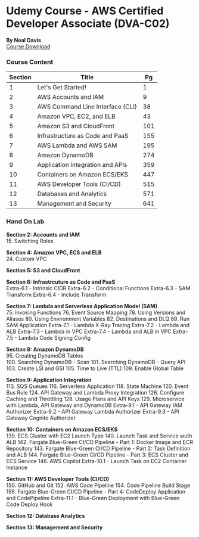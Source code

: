 # Udemy Course - AWS Certified Developer Associate  (DVA-C02)
__By Neal Davis__   
[Course Download](https://digitalcloud.training/aws-certified-developer-course-downloads/)   

### Course Content
Section | Title                            | Pg
--------|----------------------------------|---
1       | Let's Get Started!               | 1
2       | AWS Accounts and IAM             | 9
3       | AWS Command Line Interface (CLI) | 38
4       | Amazon VPC, EC2, and ELB         | 43
5       | Amazon S3 and CloudFront         | 101
6       | Infrastructure as Code and PaaS  | 155
7       | AWS Lambda and AWS SAM           | 195
8       | Amazon DynamoDB                  | 274
9       | Application Integration and APIs | 359
10      | Containers on Amazon ECS/EKS     | 447
11      | AWS Developer Tools (CI/CD)      | 515
12      | Databases and Analytics          | 571
13      | Management and Security          | 641


### Hand On Lab
__Section 2: Accounts and IAM__    
15. Switching Roles

__Section 4: Amazon VPC, ECS and ELB__   
24. Custom VPC

__Section 5: S3 and CloudFront__  

__Section 6: Infrastrcuture as Code and PaaS__  
Extra-6.1 - Intrinsic CIDR
Extra-6.2 - Conditional Functions
Extra-6.3 - SAM Transform
Extra-6.4 - Include Transform

__Section 7: Lambda and Serverless Application Model (SAM)__  
75. Invoking Functions
76. Event Source Mapping
78. Using Versions and Aliases
80. Using Environment Variables
82. Destinations and DLQ
89. Run SAM Application
Extra-7.1 - Lambda X-Ray Tracing
Extra-7.2 - Lambda and ALB
Extra-7.3 - Lambda in VPC
Extra-7.4 - Lambda and ALB in VPC
Extra-7.5 - Lambda Code Signing Config

__Section 8: Amazon DynamoDB__  
95. Creating DynamoDB Tables  
100. Searching DynamoDB - Scan
101. Searching DynamoDB - Query API
103. Create LSI and GSI
105. Time to Live (TTL)
109. Enable Global Table

__Section 9: Application Integration__  
113. SQS Queues
116. Serverless Application
118. State Machine
120. Event Bus Rule
124. API Gateway and Lambda Proxy Integration
126. Configure Caching and Throttling
128. Usage Plans and API Keys
129. Microservice with Lambda, API Gateway and DynamoDB
Extra-9.1 - API Gateway IAM Authorizer
Extra-9.2 - API Gateway Lambda Authorizer
Extra-9.3 - API Gateway Cognito Authorizer


__Section 10: Containers on Amazon ECS/EKS__  
139. ECS Cluster with EC2 Launch Type
140. Launch Task and Service wuth ALB
142. Fargate Blue-Green CI/CD Pipeline - Part 1: Docker Image and ECR Repository
143. Fargate Blue-Green CI/CD Pipeline - Part 2: Task Definition and ALB
144. Fargate Blue-Green CI/CD Pipeline - Part 3:  ECS Cluster and ECS Service
146. AWS Copilot
Extra-10.1 - Launch Task on EC2 Container Instance

__Section 11: AWS Developer Tools (CI/CD)__  
150. GitHub and Git
152. AWS Code Pipeline
154. Code Pipeline Build Stage
156. Fargate Blue-Green CI/CD Pipeline - Part 4: CodeDeploy Application and CodePipeline
Extra-11.1 - Blue-Green Deployment with Blue-Green Code Deploy Hook

__Section 12: Database Analytics__  

__Section 13: Management and Security__  
